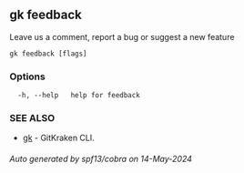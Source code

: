 ## gk feedback

Leave us a comment, report a bug or suggest a new feature

```
gk feedback [flags]
```

### Options

```
  -h, --help   help for feedback
```

### SEE ALSO

* [gk](gk.md)	 - GitKraken CLI.

###### Auto generated by spf13/cobra on 14-May-2024
